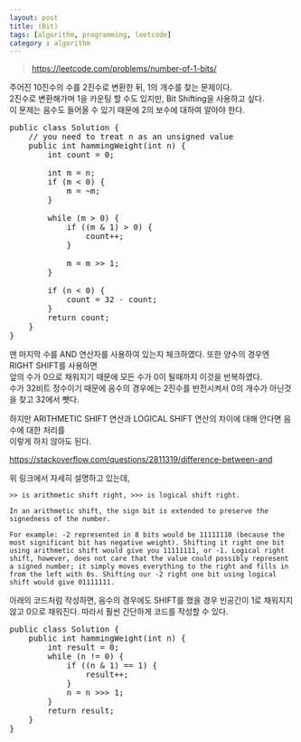 ```yaml
---
layout: post
title: (Bit)  
tags: [algorithm, programming, leetcode]
category : algorithm
---
```


> https://leetcode.com/problems/number-of-1-bits/

주어진 10진수의 수를 2진수로 변환한 뒤, 1의 개수를 찾는 문제이다.  
2진수로 변환해가며 1을 카운팅 할 수도 있지만, Bit Shifting을 사용하고 싶다.  
이 문제는 음수도 들어올 수 있기 때문에 2의 보수에 대하여 알아야 한다.

<pre class="prettyprint">
public class Solution {
    // you need to treat n as an unsigned value
    public int hammingWeight(int n) {
        int count = 0;

        int m = n;
        if (m &lt; 0) {
            m = ~m;
        }

        while (m &gt; 0) {
            if ((m &amp; 1) &gt; 0) {
                count++;
            }

            m = m &gt;&gt; 1;
        }

        if (n &lt; 0) {
            count = 32 - count;
        }
        return count;
    }
}
</pre>

맨 마지막 수를 AND 연산자를 사용하여 있는지 체크하였다. 또한 양수의 경우엔 RIGHT SHIFT를 사용하면  
앞의 수가 0으로 채워지기 때문에 모든 수가 0이 될때까지 이것을 반복하였다.  
수가 32비트 정수이기 때문에 음수의 경우에는 2진수를 반전시켜서 0의 개수가 아닌것을 찾고 32에서 뺏다.

하지만 ARITHMETIC SHIFT 연산과 LOGICAL SHIFT 연산의 차이에 대해 안다면 음수에 대한 처리를  
이렇게 하지 않아도 된다.  

https://stackoverflow.com/questions/2811319/difference-between-and

위 링크에서 자세히 설명하고 있는데, 

```
>> is arithmetic shift right, >>> is logical shift right.

In an arithmetic shift, the sign bit is extended to preserve the signedness of the number.

For example: -2 represented in 8 bits would be 11111110 (because the most significant bit has negative weight). Shifting it right one bit using arithmetic shift would give you 11111111, or -1. Logical right shift, however, does not care that the value could possibly represent a signed number; it simply moves everything to the right and fills in from the left with 0s. Shifting our -2 right one bit using logical shift would give 01111111.

```

아래의 코드처럼 작성하면, 음수의 경우에도 SHIFT를 했을 경우 빈공간이 1로 채워지지 않고 0으로 채워진다. 따라서 훨씬 간단하게 코드를 작성할 수 있다.

<pre class="prettyprint">
public class Solution {
    public int hammingWeight(int n) {
        int result = 0;
        while (n != 0) {
            if ((n &amp; 1) == 1) {
                result++;
            }
            n = n &gt;&gt;&gt; 1;
        }
        return result;
    }
}
</pre>